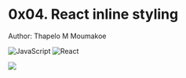 # 0x04. React inline styling

Author: Thapelo M Moumakoe

![JavaScript](https://img.shields.io/badge/JavaScript_|_ES6-%23323330.svg?style=flat&logo=javascript&logoColor=%23F7DF1E) ![React](https://img.shields.io/badge/React-%2320232a.svg?style=flat&logo=react&logoColor=%2361DAFB)

![](https://s3.amazonaws.com/alx-intranet.hbtn.io/uploads/medias/2019/12/a34a82f55aae6efeeb53.jpg?X-Amz-Algorithm=AWS4-HMAC-SHA256&X-Amz-Credential=AKIARDDGGGOUSBVO6H7D%2F20240603%2Fus-east-1%2Fs3%2Faws4_request&X-Amz-Date=20240603T061737Z&X-Amz-Expires=86400&X-Amz-SignedHeaders=host&X-Amz-Signature=4f6986cd6ca4cd9633b7500ebade7d824899f2c35bfac5a293b4e3fa87332d07)
